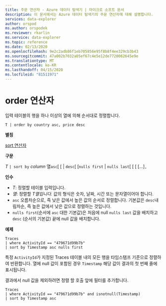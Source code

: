 ```yaml
---
title: 주문 연산자 - Azure 데이터 탐색기 | 마이크로 소프트 문서
description: 이 문서에서는 Azure 데이터 탐색기의 주문 연산자에 대해 설명합니다.
services: data-explorer
author: orspod
ms.author: orspodek
ms.reviewer: rkarlin
ms.service: data-explorer
ms.topic: reference
ms.date: 02/13/2020
ms.openlocfilehash: 9e2c2adb86f1eb705856e95f8b8f4ee329cb3b43
ms.sourcegitcommit: 47a002b7032a05ef67c4e5e12de7720062645e9e
ms.translationtype: MT
ms.contentlocale: ko-KR
ms.lasthandoff: 04/15/2020
ms.locfileid: "81511971"
---
```

# <a name="order-operator"></a>order 연산자 

입력 테이블의 행을 하나 이상의 열에 의해 순서대로 정렬합니다.

```kusto
T | order by country asc, price desc
```

**별칭**

[sort 연산자](sortoperator.md)

**구문**

*T* `| sort by` *column* 열`asc`[ [ | `desc`[ [`nulls first` | `nulls last`[ [ [ [...]`,`

**인수**

* *T*: 정렬할 테이블 입력입니다.
* *열*: 정렬할 *T열입니다.* 값의 형식은 숫자, 날짜, 시간 또는 문자열이어야 합니다.
* `asc` 오름차순으로, 즉 낮은 값에서 높은 값의 순서로 정렬합니다. 기본값은 `desc`내림차순, 즉 높은 값에서 낮은 값으로 정렬하는 것입니다.
* `nulls first`(순서에 `asc` 대한 기본값)은 처음에 null `nulls last` 값을 배치하고 `desc` (순서의 기본값) 끝에 null 값을 배치합니다.

**예제**

```kusto
Traces
| where ActivityId == "479671d99b7b"
| sort by Timestamp asc nulls first
```

특정 `ActivityId`가 지정된 Traces 테이블 내의 모든 행을 타임스탬프 기준으로 정렬하여 반환합니다. 열에 null 값이 포함된 경우 `Timestamp` 해당 값이 결과의 첫 번째 줄에 표시됩니다.

결과에서 null 값을 제외하려면 정렬 할 호출 앞에 필터를 추가합니다.

```kusto
Traces
| where ActivityId == "479671d99b7b" and isnotnull(Timestamp)
| sort by Timestamp asc
```